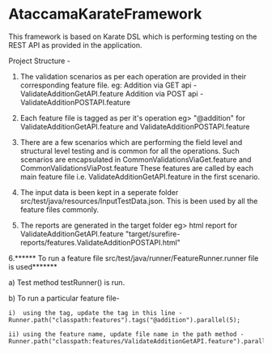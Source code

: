 # AtaccamaKarateFramework
This framework is based on Karate DSL which is performing testing on the REST API as provided in the application.

Project Structure -
1. The validation scenarios as per each operation are provided in their corresponding feature file.
eg: Addition via GET api - ValidateAdditionGetAPI.feature
    Addition via POST api - ValidateAdditionPOSTAPI.feature
    
2. Each feature file is tagged as per it's operation eg> "@addition" for  ValidateAdditionGetAPI.feature and ValidateAdditionPOSTAPI.feature 

3. There are a few scenarios which are performing the field level and structural level testing and is common for all the operations. Such scenarios are encapsulated 
   in CommonValidationsViaGet.feature and CommonValidationsViaPost.feature
   These features are called by each main feature file i.e. ValidateAdditionGetAPI.feature in the first scenario.
   
4. The input data is been kept in a seperate folder src/test/java/resources/InputTestData.json. This is been used by all the feature files commonly.

5. The reports are generated in the target folder eg> html report for ValidateAdditionGetAPI.feature 
"target/surefire-reports/features.ValidateAdditionPOSTAPI.html"

6.****** To run a feature file src/test/java/runner/FeatureRunner.runner file is used*******

  a) Test method testRunner() is run.
  
  b) To run  a particular feature file-
  
    i)  using the tag, update the tag in this line -  Runner.path("classpath:features").tags("@addition").parallel(5);
    
    ii) using the feature name, update file name in the path method - Runner.path("classpath:features/ValidateAdditionGetAPI.feature").parallel(5);



